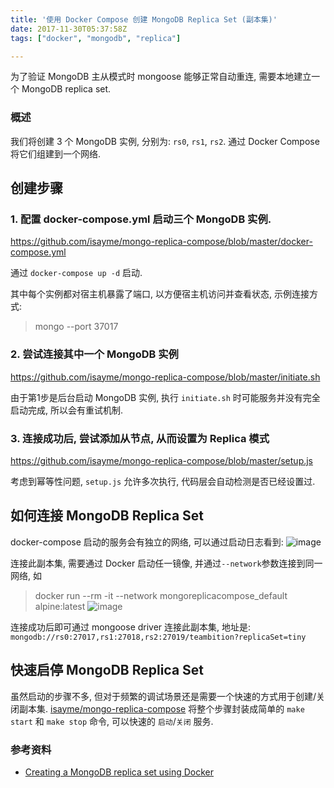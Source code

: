 ```yaml
---
title: '使用 Docker Compose 创建 MongoDB Replica Set (副本集)'
date: 2017-11-30T05:37:58Z
tags: ["docker", "mongodb", "replica"]

---
```


为了验证 MongoDB 主从模式时 mongoose 能够正常自动重连, 需要本地建立一个 MongoDB replica set.

### 概述
我们将创建 3 个 MongoDB 实例, 分别为: `rs0`, `rs1`, `rs2`. 通过 Docker Compose 将它们组建到一个网络.

## 创建步骤
### 1. 配置 docker-compose.yml 启动三个 MongoDB 实例.
https://github.com/isayme/mongo-replica-compose/blob/master/docker-compose.yml

通过 `docker-compose up -d` 启动. 

其中每个实例都对宿主机暴露了端口, 以方便宿主机访问并查看状态, 示例连接方式:
> mongo --port 37017

### 2. 尝试连接其中一个 MongoDB 实例
https://github.com/isayme/mongo-replica-compose/blob/master/initiate.sh

由于第1步是后台启动 MongoDB 实例, 执行 `initiate.sh` 时可能服务并没有完全启动完成, 所以会有重试机制.

### 3. 连接成功后, 尝试添加从节点, 从而设置为 Replica 模式
https://github.com/isayme/mongo-replica-compose/blob/master/setup.js

考虑到幂等性问题, `setup.js` 允许多次执行, 代码层会自动检测是否已经设置过.

## 如何连接 MongoDB Replica Set
docker-compose 启动的服务会有独立的网络, 可以通过启动日志看到:
![image](https://user-images.githubusercontent.com/1747852/33435187-79d834b6-d61c-11e7-9076-ce57e3c45e83.png)

连接此副本集, 需要通过 Docker 启动任一镜像, 并通过`--network`参数连接到同一网络, 如
> docker run --rm -it --network mongoreplicacompose_default alpine:latest
![image](https://user-images.githubusercontent.com/1747852/33435958-8d2dcd58-d61e-11e7-9ed7-a5a541012a03.png)

连接成功后即可通过 mongoose driver 连接此副本集, 地址是: `mongodb://rs0:27017,rs1:27018,rs2:27019/teambition?replicaSet=tiny`

## 快速启停 MongoDB Replica Set
虽然启动的步骤不多, 但对于频繁的调试场景还是需要一个快速的方式用于创建/关闭副本集.
[isayme/mongo-replica-compose](https://github.com/isayme/mongo-replica-compose) 将整个步骤封装成简单的 `make start` 和 `make stop` 命令, 可以快速的 `启动`/`关闭` 服务.

### 参考资料
- [Creating a MongoDB replica set using Docker](https://www.sohamkamani.com/blog/2016/06/30/docker-mongo-replica-set/)